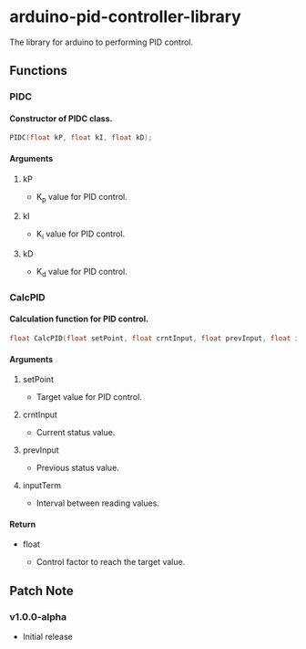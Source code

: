 # arduino-pid-controller-library
The library for arduino to performing PID control.

## Functions

### PIDC

#### Constructor of PIDC class.
```cpp
PIDC(float kP, float kI, float kD);
```

#### Arguments

1. kP
    - K<sub>p</sub> value for PID control.

1. kI
    - K<sub>i</sub> value for PID control.

1. kD
    - K<sub>d</sub> value for PID control.

### CalcPID

#### Calculation function for PID control.
```cpp
float CalcPID(float setPoint, float crntInput, float prevInput, float inputTerm);
```

####  Arguments

1. setPoint
    - Target value for PID control.

1. crntInput
    - Current status value.

1. prevInput
    - Previous status value.

1. inputTerm
    - Interval between reading values.

####  Return
- float

	- Control factor to reach the target value.

## Patch Note

### v1.0.0-alpha
- Initial release
